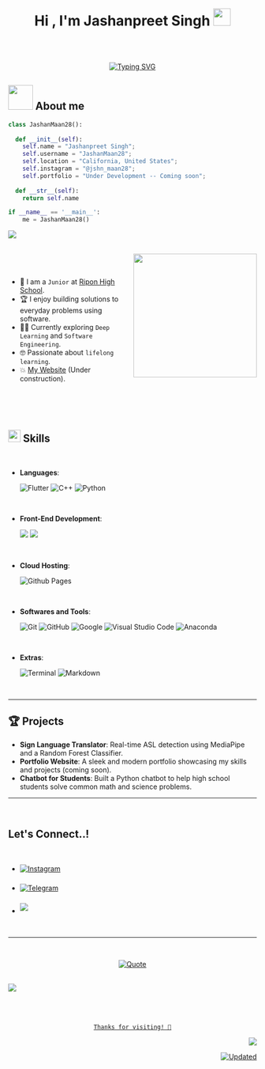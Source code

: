 
<h1 align="center"><b>Hi , I'm Jashanpreet Singh </b><img src="https://media.giphy.com/media/hvRJCLFzcasrR4ia7z/giphy.gif" width="35"></h1>
<br><br>
<p align="center">
  <a href="https://git.io/typing-svg"><img src="https://readme-typing-svg.demolab.com?font=Fira+Code&pause=1000&width=435&lines=Self-taught+MachineLearning+Engineer;Love+to+learn+new+stuff...;Active+Learner%2FResearcher%2C;Currently+Learning+Deep+Learning" alt="Typing SVG" /></a>
</p>




## <picture><img src = "https://github.com/7oSkaaa/7oSkaaa/blob/main/Images/about_me.gif?raw=true" width = 50px></picture> About me



```python
class JashanMaan28():
    
  def __init__(self):
    self.name = "Jashanpreet Singh";
    self.username = "JashanMaan28";
    self.location = "California, United States";
    self.instagram = "@jshn_maan28";
    self.portfolio = "Under Development -- Coming soon";
  
  def __str__(self):
    return self.name

if __name__ == '__main__':
    me = JashanMaan28()
```

<img src="https://user-images.githubusercontent.com/73097560/115834477-dbab4500-a447-11eb-908a-139a6edaec5c.gif"><br><br>

<picture> <img align="right" src="https://github.com/7oSkaaa/7oSkaaa/blob/main/Images/Right_Side.gif?raw=true" width = 250px></picture>

<br><br>

- 🏫 I am a `Junior` at [Ripon High School](https://www.riponhigh.net/).  
- 🏆 I enjoy building solutions to everyday problems using software.  
- 🧑‍💻 Currently exploring `Deep Learning` and `Software Engineering`.  
- 🤓 Passionate about `lifelong learning`.  
- 💥 [My Website](#) (Under construction).

<br><br><br>

## <img src="https://media2.giphy.com/media/QssGEmpkyEOhBCb7e1/giphy.gif?cid=ecf05e47a0n3gi1bfqntqmob8g9aid1oyj2wr3ds3mg700bl&rid=giphy.gif" width ="25"><b> Skills</b>
<br>

<p align="center">

- **Languages**:

    ![Flutter](https://img.shields.io/badge/-Flutter-02569B?style=for-the-badge&logo=flutter&logoColor=white&labelColor=282828)
    ![C++](https://img.shields.io/badge/-C++-00599C?style=for-the-badge&logo=cplusplus&logoColor=white&labelColor=282828)
    ![Python](https://img.shields.io/badge/-Python-98b982?style=for-the-badge&logo=python&logoColor=98b982&labelColor=282828)

    

<br>   
    
- **Front-End Development**:

  <img src="https://img.shields.io/badge/-HTML-c58545?style=for-the-badge&logo=html5&logoColor=c58545&labelColor=282828">
  <img src="https://img.shields.io/badge/-CSS-d1a01f?style=for-the-badge&logo=css3&logoColor=d1a01f&labelColor=282828">
  


<br>

- **Cloud Hosting**:

    ![Github Pages](https://img.shields.io/badge/GitHub%20Pages-%23327FC7.svg?style=for-the-badge&logo=github&logoColor=white)
    
<br>

- **Softwares and Tools**:

    ![Git](https://img.shields.io/badge/git-%23F05033.svg?style=for-the-badge&logo=git&logoColor=white)
    ![GitHub](https://img.shields.io/badge/github-%23121011.svg?style=for-the-badge&logo=github&logoColor=white)
    ![Google](https://img.shields.io/badge/google-%234285F4.svg?style=for-the-badge&logo=google&logoColor=white)
    ![Visual Studio Code](https://img.shields.io/badge/Visual%20Studio%20Code-0078d7.svg?style=for-the-badge&logo=visual-studio-code&logoColor=white)
    ![Anaconda](https://img.shields.io/badge/Anaconda-44A833?style=for-the-badge&logo=anaconda&logoColor=white)



<br>

- **Extras**:

    ![Terminal](https://img.shields.io/badge/Terminal-%23054020?style=for-the-badge&logo=gnu-bash&logoColor=white)
    ![Markdown](https://img.shields.io/badge/markdown-%23000000.svg?style=for-the-badge&logo=markdown&logoColor=white)   


</p>

<br>

---

## 🏆 Projects
- **Sign Language Translator**: Real-time ASL detection using MediaPipe and a Random Forest Classifier.  
- **Portfolio Website**: A sleek and modern portfolio showcasing my skills and projects (coming soon).  
- **Chatbot for Students**: Built a Python chatbot to help high school students solve common math and science problems.

---

<br>



## <b> Let's Connect..!</b>
<br>
<div align='left'>

<ul>

<li>
<a href="https://www.instagram.com/jshn_maan28" target="_blank">
<img src="https://img.shields.io/badge/instagram:  jshn_maan28-%2300acee.svg?color=405DE6&style=for-the-badge&logo=instagram&logoColor=white" alt=Instagram style="margin-bottom: 5px;"/>
</a>
</li>

<br>

<li>
<a href="https://t.me/jshn_maan28" target="_blank">
<img src="https://img.shields.io/badge/Telegram:  jashan_maan28-%2300acee.svg?color=1DA1F2&style=for-the-badge&logo=telegram&logoColor=white" alt=Telegram style="margin-bottom: 5px;"/>
</a>
</li>

<br>

<li>
<a href="mailto:jmaan1337@gmail.com" target="_blank">
<img src="https://img.shields.io/badge/gmail:  jashan_Maan-%23EA4335.svg?style=for-the-badge&logo=gmail&logoColor=white" t=mail style="margin-bottom: 5px;" />
</a>
</li>
	
</ul>
</div>

<br>

---

<br>

<p align = "center">
	<a href="https://github.com/piyushsuthar/github-readme-quotes"> <img alt = "Quote" src="https://quotes-github-readme.vercel.app/api?border=true&type=horizontal&theme=tokyonight&animation=grow_out_in&quoteCategory=programming">
</p>

<br>
<img src="https://user-images.githubusercontent.com/73097560/115834477-dbab4500-a447-11eb-908a-139a6edaec5c.gif">
<br><br><br><br>


<!-- Last updated on -->

<div align="center">

    Thanks for visiting! 🌟

<div>

<div align="right">
  <!-- <img src="https://raw.githubusercontent.com/BrunnerLivio/brunnerlivio/master/images/marquee.svg" alt=""/> -->

  ![](https://ForTheBadge.com/images/badges/built-with-love.svg)
  
  ![Updated](https://img.shields.io/badge/Last%20Updated-January%202024-98b982?style=for-the-badge&labelColor=282828)
</div>


